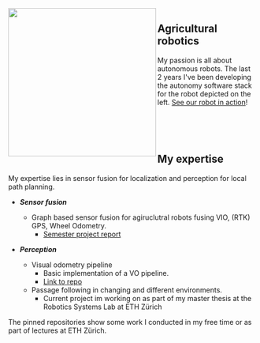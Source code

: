 <img src="https://user-images.githubusercontent.com/43472532/200576007-1a5b3136-4ffe-435f-9f06-f7ca2d865dfa.jpg" width="300" align="left">

## Agricultural robotics

My passion is all about autonomous robots. The last 2 years I've been developing the autonomy software stack for the robot depicted on the left. 
[See our robot in action](https://www.youtube.com/watch?v=QVbg3PDAPEI&t=23s)!

<br/>
<br/>
<br/>

## My expertise 

My expertise lies in sensor fusion for localization and perception for local path planning.

  - ***Sensor fusion***
    - Graph based sensor fusion for agiruclutral robots fusing VIO, (RTK) GPS, Wheel Odometry.
      -  [Semester project report](https://github.com/lipascal123/lipascal123/files/9961735/Graph_Based_State_Estimation_for_Agricutlural_Robots.pdf)

  - ***Perception***
    - Visual odometry pipeline 
      - Basic implementation of a VO pipeline.
      - [Link to repo](https://github.com/lipascal123/vamr-mini-project) 
    - Passage following in changing and different environments.
      - Current project im working on as part of my master thesis at the Robotics Systems Lab at ETH Zürich 
    
 
 The pinned repositories show some work I conducted in my free time or as part of lectures at ETH Zürich.
 
